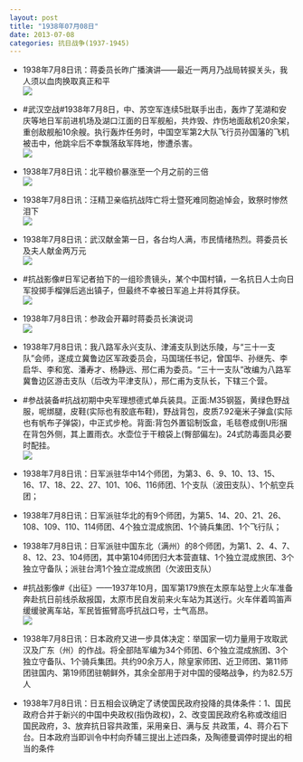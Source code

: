 ```yaml
---
layout: post
title: "1938年07月08日"
date: 2013-07-08
categories: 抗日战争(1937-1945)
---
```


<meta name="referrer" content="no-referrer" />

- 1938年7月8日讯：蒋委员长昨广播演讲——最近一两月乃战局转捩关头，我人须以血肉换取真正和平 <br/><img src="https://ww3.sinaimg.cn/large/aca367d8jw1e6frcr56soj20810rwac4.jpg" />

- #武汉空战#1938年7月8日，中、苏空军连续5批联手出击，轰炸了芜湖和安庆等地日军前进机场及湖口江面的日军舰船，共炸毁、炸伤地面敌机20余架，重创敌舰船10余艘。执行轰炸任务时，中国空军第2大队飞行员孙国藩的飞机被击中，他跳伞后不幸飘落敌军阵地，惨遭杀害。 <br/><img src="https://ww1.sinaimg.cn/large/aca367d8jw1e6fpm9xim1j20kk0d5ta3.jpg" />

- 1938年7月8日讯：北平粮价暴涨至一个月之前的三倍 <br/><img src="https://ww1.sinaimg.cn/large/aca367d8jw1e6fnvxht58j2042065t8q.jpg" />

- 1938年7月8日讯：汪精卫亲临抗战阵亡将士暨死难同胞追悼会，致祭时惨然泪下 <br/><img src="https://ww3.sinaimg.cn/large/aca367d8jw1e6fm5ibsr3j209j0pdaby.jpg" />

- 1938年7月8日讯：武汉献金第一日，各台均人满，市民情绪热烈。蒋委员长及夫人献金两万元 <br/><img src="https://ww2.sinaimg.cn/large/aca367d8jw1e6fiolvv9qj20bi1b941b.jpg" />

- #抗战影像#日军记者拍下的一组珍贵镜头，某个中国村镇，一名抗日人士向日军投掷手榴弹后逃出镇子，但最终不幸被日军追上并将其俘获。 <br/><img src="https://ww2.sinaimg.cn/large/aca367d8jw1e6fgy98yy8j20c10tgtb4.jpg" />

- 1938年7月8日讯：参政会开幕时蒋委员长演说词 <br/><img src="https://ww3.sinaimg.cn/large/aca367d8jw1e6ff83pl97j20c1170wks.jpg" />

- 1938年7月8日讯：我八路军永兴支队、津浦支队到达乐陵，与“三十一支队”会师，遂成立冀鲁边区军政委员会，马国瑞任书记，曾国华、孙继先、李启华、李和宽、潘寿才、杨静远、邢仁甫为委员。“三十一支队”改编为八路军冀鲁边区游击支队（后改为平津支队），邢仁甫为支队长，下辖三个营。 

- #参战装备#抗战初期中央军理想德式单兵装具。正面:M35钢盔，黄绿色野战服，呢绑腿，皮鞋(实际也有胶底布鞋)，野战背包，皮质7.92毫米子弹盒(实际也有帆布子弹袋)，中正式步枪。背面:背包外置铝制饭盒，毛毯卷成倒U形捆在背包外侧，其上置雨衣。水壶位于干粮袋上(臀部偏左)。24式防毒面具必要时配挂。 <br/><img src="https://ww1.sinaimg.cn/large/aca367d8jw1e6fbqtyo0uj20c70hlmyd.jpg" />

- 1938年7月8日讯：日军派驻华中14个师团，为第3、6、9、10、13、15、16、17、18、22、27、101、106、116师团、1个支队（波田支队）、1个航空兵团； 

- 1938年7月8日讯：日军派驻华北的有9个师团，为第5、14、20、21、26、108、109、110、114师团、4个独立混成旅团、1个骑兵集团、1个飞行队； 

- 1938年7月8日讯：日军派驻中国东北（满州）的8个师团，为第1、2、4、7、8、12、23、104师团，其中第104师团归大本营直辖、1个独立混成旅团、3个独立守备队；派驻台湾1个独立混成旅团（欠波田支队） 

- #抗战影像#《出征》——1937年10月，国军第179旅在太原车站登上火车准备奔赴抗日前线杀敌报国，太原市民自发前来火车站为其送行。火车伴着鸣笛声缓缓驶离车站，军民皆振臂高呼抗战口号，士气高昂。 <br/><img src="https://ww4.sinaimg.cn/large/aca367d8jw1e6f4wjmd7cj20m80ezwh0.jpg" />

- 1938年7月8日讯：日本政府又进一步具体决定：举国家一切力量用于攻取武汉及广东（州）的作战。将全部陆军编为34个师团、6个独立混成旅团、3个独立守备队、1个骑兵集团。共约90余万人，除皇家师团、近卫师团、第11师团驻国内、第19师团驻朝鲜外，其余全部用于对中国的侵略战争，约为82.5万人 

- 1938年7月8日讯：日五相会议确定了诱使国民政府投降的具体条件：1、国民政府合并于新兴的中国中央政权(指伪政权)，2、改变国民政府名称或改组旧国民政府，3、放弃抗日容共政策，采用亲日、满与反 共政策，4、蒋介石下台。日本政府当即训令中村向乔辅三提出上述四条，及陶德曼调停时提出的相当的条件 

